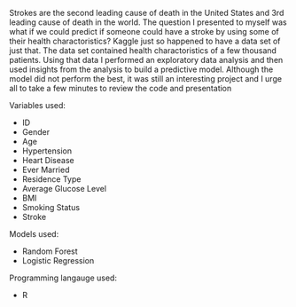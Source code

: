 Strokes are the second leading cause of death in the United States and 3rd leading cause of death in the world.  The question I presented to myself was what if we could predict if someone could have a stroke by using some of their health charactoristics?  Kaggle just so happened to have a data set of just that.  The data set contained health charactoristics of a few thousand patients.  Using that data I performed an exploratory data analysis and then used insights from the analysis to build a predictive model.  Although the model did not perform the best, it was still an interesting project and I urge all to take a few minutes to review the code and presentation

Variables used:
- ID
- Gender
- Age
- Hypertension
- Heart Disease
- Ever Married
- Residence Type
- Average Glucose Level
- BMI
- Smoking Status
- Stroke

Models used:
- Random Forest
- Logistic Regression


Programming langauge used: 
- R 

